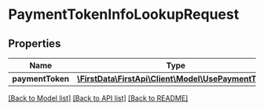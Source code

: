 # PaymentTokenInfoLookupRequest

## Properties
Name | Type | Description | Notes
------------ | ------------- | ------------- | -------------
**paymentToken** | [**\FirstData\FirstApi\Client\Model\UsePaymentToken**](UsePaymentToken.md) |  | 

[[Back to Model list]](../README.md#documentation-for-models) [[Back to API list]](../README.md#documentation-for-api-endpoints) [[Back to README]](../README.md)


